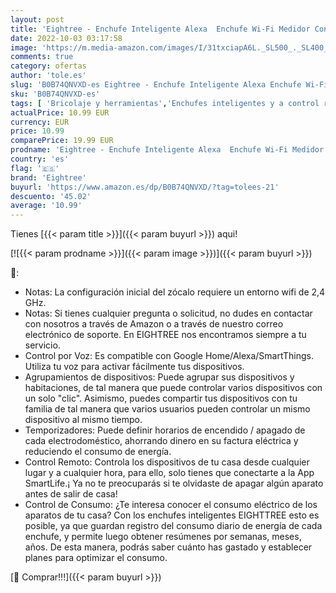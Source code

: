 ```yaml
---
layout: post
title: 'Eightree - Enchufe Inteligente Alexa  Enchufe Wi-Fi Medidor Consumo  Tomada Inteligente Programable con Temporizador  Control Remoto por APP&Voz  Compatible con Alexa  Google Home y SmartThings  16A 3680W  1Pack'
date: 2022-10-03 03:17:58
image: 'https://m.media-amazon.com/images/I/31txciapA6L._SL500_._SL400_.jpg'
comments: true
category: ofertas
author: 'tole.es'
slug: 'B0B74QNVXD-es Eightree - Enchufe Inteligente Alexa Enchufe Wi-Fi Medidor...'
sku: 'B0B74QNVXD-es'
tags: [ 'Bricolaje y herramientas','Enchufes inteligentes y a control remoto','Enchufes y accesorios','Instalación eléctrica','alexa','eightree','enchufe','google','home','inteligente','🇪🇸', ]
actualPrice: 10.99 EUR
currency: EUR
price: 10.99
comparePrice: 19.99 EUR
prodname: 'Eightree - Enchufe Inteligente Alexa  Enchufe Wi-Fi Medidor Consumo  Tomada Inteligente Programable con Temporizador  Control Remoto por APP&Voz  Compatible con Alexa  Google Home y SmartThings  16A 3680W  1Pack'
country: 'es'
flag: '🇪🇸'
brand: 'Eightree'
buyurl: 'https://www.amazon.es/dp/B0B74QNVXD/?tag=tolees-21'
descuento: '45.02'
average: '10.99'
---
```


Tienes [{{< param title >}}]({{< param buyurl >}}) aqui!

[![{{< param prodname >}}]({{< param image >}})]({{< param buyurl >}})

🔎:

- Notas: La configuración inicial del zócalo requiere un entorno wifi de 2,4 GHz.
- Notas: Si tienes cualquier pregunta o solicitud, no dudes en contactar con nosotros a través de Amazon o a través de nuestro correo electrónico de soporte. En EIGHTREE nos encontramos siempre a tu servicio.
- Control por Voz: Es compatible con Google Home/Alexa/SmartThings. Utiliza tu voz para activar fácilmente tus dispositivos.
- Agrupamientos de dispositivos: Puede agrupar sus dispositivos y habitaciones, de tal manera que puede controlar varios dispositivos con un solo "clic". Asimismo, puedes compartir tus dispositivos con tu familia de tal manera que varios usuarios pueden controlar un mismo dispositivo al mismo tiempo.
- Temporizadores: Puede definir horarios de encendido / apagado de cada electrodoméstico, ahorrando dinero en su factura eléctrica y reduciendo el consumo de energía.
- Control Remoto: Controla los dispositivos de tu casa desde cualquier lugar y a cualquier hora, para ello, solo tienes que conectarte a la App SmartLife.¡ Ya no te preocuparás si te olvidaste de apagar algún aparato antes de salir de casa!
- Control de Consumo: ¿Te interesa conocer el consumo eléctrico de los aparatos de tu casa? Con los enchufes inteligentes EIGHTTREE esto es posible, ya que guardan registro del consumo diario de energía de cada enchufe, y permite luego obtener resúmenes por semanas, meses, años. De esta manera, podrás saber cuánto has gastado y establecer planes para optimizar el consumo.

[🛒 Comprar!!!]({{< param buyurl >}})
